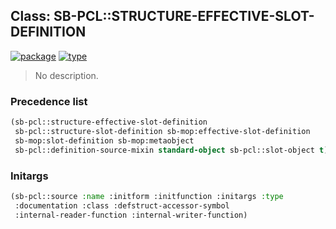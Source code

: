 ## Class: SB-PCL::STRUCTURE-EFFECTIVE-SLOT-DEFINITION
[![package](https://img.shields.io/badge/Package-SB--PCL-5f9ea0.svg?style=social&colorA=999999)](../) [![type](https://img.shields.io/badge/Type-Class-5f9ea0.svg?style=social&colorA=999999)](../#class) 

> No description.

### Precedence list
```cl
(sb-pcl::structure-effective-slot-definition
 sb-pcl::structure-slot-definition sb-mop:effective-slot-definition
 sb-mop:slot-definition sb-mop:metaobject
 sb-pcl::definition-source-mixin standard-object sb-pcl::slot-object t)
```
### Initargs
```cl
(sb-pcl::source :name :initform :initfunction :initargs :type
 :documentation :class :defstruct-accessor-symbol
 :internal-reader-function :internal-writer-function)
```
